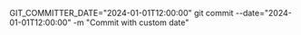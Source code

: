GIT_COMMITTER_DATE="2024-01-01T12:00:00" git commit --date="2024-01-01T12:00:00" -m "Commit with custom date"

